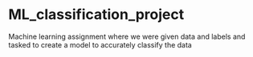 # ML_classification_project
Machine learning assignment where we were given data and labels and tasked to create a model to accurately classify the data
